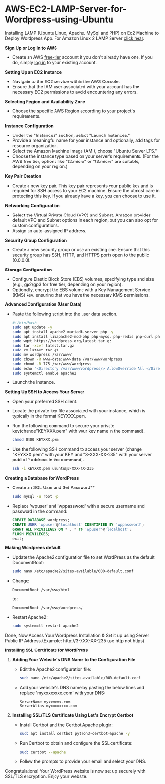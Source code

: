 # AWS-EC2-LAMP-Server-for-Wordpress-using-Ubuntu
Installing LAMP (Ubuntu Linux, Apache. MySql and PHP) on Ec2 Machine to Deploy Wordpress App.
For Amazon Linux 2 LAMP Server <a href="https://github.com/Supersilentdev/AWS-EC2-LAMP-Server-for-Wordpress-using-Amazon-Linux-2">click hear</a>.

**Sign Up or Log In to AWS**

   - Create an AWS <a href="https://aws.amazon.com/">free-tier</a> account if you don't already have one. If you do, simply <a href="https://aws.amazon.com">log in</a> to your existing account.

**Setting Up an EC2 Instance**

   - Navigate to the EC2 service within the AWS Console.
   - Ensure that the IAM user associated with your account has the necessary EC2 permissions to avoid encountering any errors.

**Selecting Region and Availability Zone**

   - Choose the specific AWS Region according to your project's requirements.

**Instance Configuration**

   - Under the "Instances" section, select "Launch Instances."
   - Provide a meaningful name for your instance and optionally, add tags for resource organization.
   - Select the Amazon Machine Image (AMI), choose "Ubuntu Server LTS."
   - Choose the instance type based on your server's requirements. (For the AWS free tier, options like "t2.micro" or "t3.micro" are suitable, depending on your region.)

**Key Pair Creation**

   - Create a new key pair. This key pair represents your public key and is required for SSH access to your EC2 machine. Ensure the utmost care in protecting this key. If you already have a key, you can choose to use it.

**Networking Configuration**

   - Select the Virtual Private Cloud (VPC) and Subnet. Amazon provides default VPC and Subnet options in each region, but you can also opt for custom configurations.
   - Assign an auto-assigned IP address.

**Security Group Configuration**

   - Create a new security group or use an existing one. Ensure that this security group has SSH, HTTP, and HTTPS ports open to the public (0.0.0.0).

**Storage Configuration**

   - Configure Elastic Block Store (EBS) volumes, specifying type and size (e.g., gp2/gp3 for free tier, depending on your region).
   - Optionally, encrypt the EBS volume with a Key Management Service (KMS) key, ensuring that you have the necessary KMS permissions.

**Advanced Configuration (User Data)** 

- Paste the following script into the user data section.
    
    ```bash
    #!/bin/bash
    sudo apt update -y
    sudo apt install apache2 mariadb-server php -y
    sudo apt install libapache2-mod-php php-mysql php-redis php-curl php-gd php-mbstring php-xml php-xmlrpc php-soap php-intl php-zip -y
    sudo wget https://wordpress.org/latest.tar.gz
    sudo tar -xzvf latest.tar.gz
    sudo rm latest.tar.gz
    sudo mv wordpress /var/www/
    sudo chown -R www-data:www-data /var/www/wordpress
    sudo chmod -R 775 /var/www/wordpress
    sudo echo "<Directory /var/www/wordpress/> AllowOverride All </Directory>" > /etc/apache2/sites-available/wordpress.conf
    sudo systemctl enable apache2
    ```
- Launch the Instance.

**Setting Up SSH to Access Your Server**

   - Open your preferred SSH client.

   - Locate the private key file associated with your instance, which is typically in the format KEYXXX.pem.

   - Run the following command to secure your private key(change"KEYXXX.pem" with your key name in the command).

     ```bash
     chmod 0400 KEYXXX.pem
     ```
   - Use the following SSH command to access your server (change "KEYXXX.pem" with your KEY and "3-XXX-XX-235" with your server public IP address in the command).

     ```bash
     ssh -i KEYXXX.pem ubuntu@3-XXX-XX-235
     ```

**Creating a Database for WordPress**

   - Create an SQL User and Set Password**

     ```bash
     sudo mysql -u root -p
     ```

   - Replace 'wpuser' and 'wppassword' with a secure username and password in the command:

     ```sql
     CREATE DATABASE wordpress;
     CREATE USER 'wpuser'@'localhost' IDENTIFIED BY 'wppassword';
     GRANT ALL PRIVILEGES ON * . * TO 'wpuser'@'localhost';
     FLUSH PRIVILEGES;
     exit;
     ```

**Making Wordprees default**

   - Update the Apache2 configuration file to set WordPress as the default DocumentRoot:

     ```bash
     sudo nano /etc/apache2/sites-available/000-default.conf
     ```

   - Change:

     ```
     DocumentRoot /var/www/html
     ```

     to:

     ```
     DocumentRoot /var/www/wordpress/
     ```

   - Restart Apache2:

     ```bash
     sudo systemctl restart apache2
     ```

Done, Now Access Your Wordpress Installation & Set it up using Server Public IP Address.(Example: http://3-XXX-XX-235 use http not https)

**Installing SSL Certificate for WordPress**

1. **Adding Your Website's DNS Name to the Configuration File**

   - Edit the Apache2 configuration file:

     ```bash
     sudo nano /etc/apache2/sites-available/000-default.conf
     ```

   - Add your website's DNS name by pasting the below lines and replace 'myxxxxxxxx.com' with your DNS:

     ```
     ServerName myxxxxxx.com
     ServerAlias myxxxxxxxx.com
     ```

2. **Installing SSL/TLS Certificate Using Let's Encrypt Certbot**

   - Install Certbot and the Certbot Apache plugin:

     ```bash
     sudo apt install certbot python3-certbot-apache -y
     ```

   - Run Certbot to obtain and configure the SSL certificate:

     ```bash
     sudo certbot --apache
     ```

   - Follow the prompts to provide your email and select your DNS.

Congratulations! Your WordPress website is now set up securely with SSL/TLS encryption. Enjoy your website.
